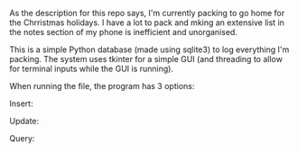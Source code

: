 As the description for this repo says, I'm currently packing to go home for the Chrristmas holidays. 
I have a lot to pack and mking an extensive list in the notes section of my phone is inefficient and unorganised.

This is a simple Python database (made using sqlite3) to log everything I'm packing. The system uses tkinter for a simple GUI (and threading to allow for terminal inputs while the GUI is running).

When running the file, the program has 3 options:

Insert:

Update:

Query:

